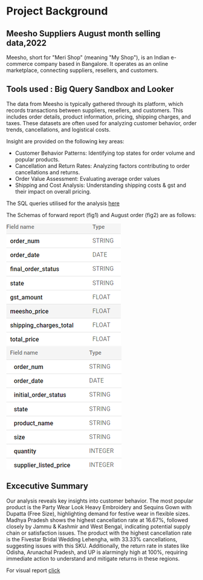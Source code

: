 # Project Background
## Meesho Suppliers August month selling data,2022
Meesho, short for "Meri Shop" (meaning "My Shop"), is an Indian e-commerce company based in Bangalore. It operates as an online marketplace, connecting suppliers, resellers, and customers. 
## Tools used : Big Query Sandbox and Looker

The data from Meesho is typically gathered through its platform, which records transactions between suppliers, resellers, and customers. This includes order details, product information, pricing, shipping charges, and taxes. These datasets are often used for analyzing customer behavior, order trends, cancellations, and logistical costs.

Insight are provided on the following key areas:
  - Customer Behavior Patterns: Identifying top states for order volume and popular products.
  - Cancellation and Return Rates: Analyzing factors contributing to order cancellations and returns.
  - Order Value Assessment: Evaluating average order values 
  - Shipping and Cost Analysis: Understanding shipping costs & gst and their impact on overall pricing.

The SQL queries utilised for the analysis [here](https://github.com/SimranSinha14/Meesho_order-_Data_Analysis/issues/1#issue-2540437967)

The Schemas of forward report (fig1) and August order (fig2) are as follows:

  ![schema 1](https://github.com/SimranSinha14/Meesho_order-_Data_Analysis/blob/6d648b77d7e4f7e873736a24b6e19f206391f9c9/forward_report.png)
  ![schema2](https://github.com/SimranSinha14/Meesho_order-_Data_Analysis/blob/56ec7cf472e0fda1f921c04355454b0a0d86ff7a/aug_order.png)

  ## Excecutive Summary
  Our analysis reveals key insights into customer behavior. The most popular product is the Party Wear Look Heavy Embroidery and Sequins Gown with Dupatta (Free 
  Size), highlighting demand for festive wear in flexible sizes. Madhya Pradesh shows the highest cancellation rate at 16.67%, followed closely by Jammu & Kashmir    and West Bengal, indicating potential supply chain or satisfaction issues. The product with the highest cancellation rate is the Fivestar Bridal Wedding 
  Lehengha, with 33.33% cancellations, suggesting issues with this SKU. Additionally, the return rate in states like Odisha, Arunachal Pradesh, and UP is 
  alarmingly high at 100%, requiring immediate action to understand and mitigate returns in these regions.

  For visual report [click](https://lookerstudio.google.com/reporting/ba43f514-dd4d-4ae5-b358-eb5403f461ee)
  
 
    
  


